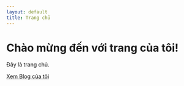 ```yaml
---
layout: default
title: Trang chủ
---
```

# Chào mừng đến với trang của tôi!

Đây là trang chủ.

[Xem Blog của tôi](/blog/blog.md)